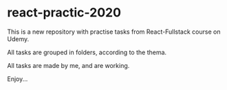 # react-practic-2020

This is a new repository with practise tasks from React-Fullstack course on Udemy.

All tasks are grouped in folders, according to the thema.

All tasks are made by me, and are working.

Enjoy...
